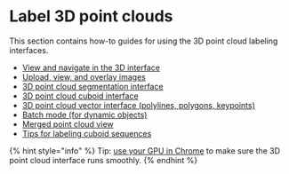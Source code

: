# Label 3D point clouds

This section contains how-to guides for using the 3D point cloud labeling interfaces.

* [View and navigate in the 3D interface](view-and-navigate-in-the-3d-interface.md)
* [Upload, view, and overlay images](upload-view-and-overlay-images.md)
* [3D point cloud segmentation interface](3d-point-cloud-segmentation-interface.md)
* [3D point cloud cuboid interface](3d-point-cloud-cuboid-interface.md)
* [3D point cloud vector interface (polylines, polygons, keypoints)](3d-point-cloud-vector-interface.md)&#x20;
* [Batch mode (for dynamic objects)](batch-mode-for-dynamic-objects.md)
* [Merged point cloud view](merged-point-cloud-view-for-static-objects.md)
* [Tips for labeling cuboid sequences](tips-for-labeling-cuboid-sequences.md)

{% hint style="info" %}
Tip: [use your GPU in Chrome](https://segmentsai.notion.site/How-to-use-your-GPU-in-Chrome-2b95e19fb77c456c87f798013769a98a) to make sure the 3D point cloud interface runs smoothly.
{% endhint %}
